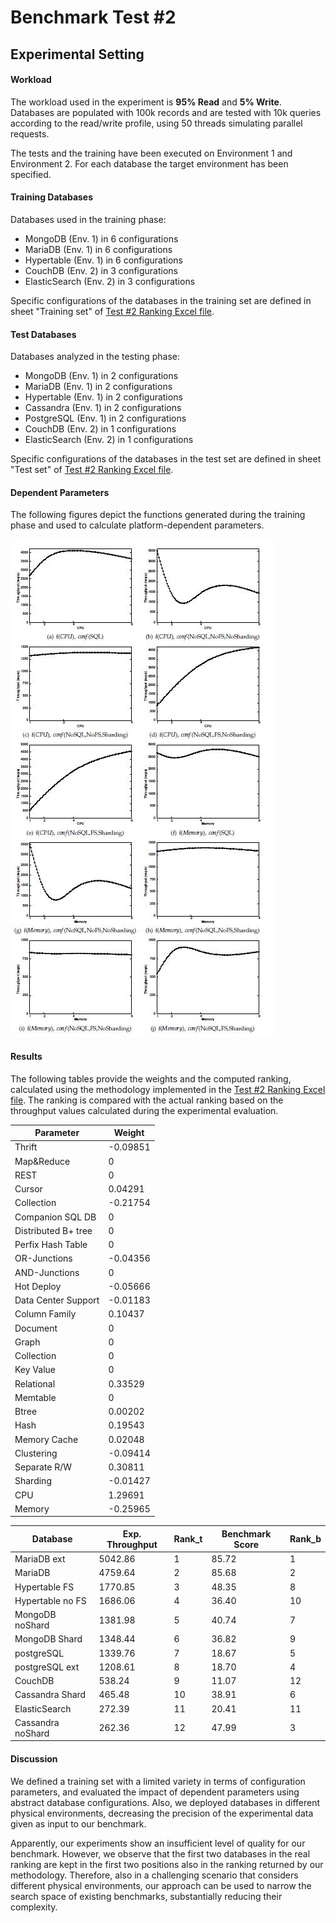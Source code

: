 # Benchmark Test #2

## Experimental Setting

#### Workload
The workload used in the experiment is **95% Read** and **5% Write**. Databases are populated with 100k records and are tested with 10k queries according to the read/write profile, using 50 threads simulating parallel requests.

The tests and the training have been executed on Environment 1 and Environment 2. For each database the target environment has been specified.

#### Training Databases
Databases used in the training phase:
* MongoDB (Env. 1) in 6 configurations
* MariaDB (Env. 1) in 6 configurations
* Hypertable (Env. 1) in 6 configurations
* CouchDB (Env. 2) in 3 configurations
* ElasticSearch (Env. 2) in 3 configurations

Specific configurations of the databases in the training set are defined in sheet "Training set" of [Test #2 Ranking Excel file](https://github.com/SESARLab/Platform-Independent-Score-Based-Benchmark/raw/master/Test2/ranking_Test2.xls).

#### Test Databases
Databases analyzed in the testing phase:
* MongoDB (Env. 1) in 2 configurations
* MariaDB (Env. 1) in 2 configurations
* Hypertable (Env. 1) in 2 configurations
* Cassandra (Env. 1) in 2 configurations
* PostgreSQL (Env. 1) in 2 configurations
* CouchDB (Env. 2) in 1 configurations
* ElasticSearch (Env. 2) in 1 configurations

Specific configurations of the databases in the test set are defined in sheet "Test set" of [Test #2 Ranking Excel file](https://github.com/SESARLab/Platform-Independent-Score-Based-Benchmark/raw/master/Test2/ranking_Test2.xls).

#### Dependent Parameters
The following figures depict the functions generated during the training phase and used to calculate  platform-dependent parameters.

![Platform-dependent Parameters](https://github.com/SESARLab/Platform-Independent-Score-Based-Benchmark/raw/master/Test1/parameters.jpg) 

#### Results
The following tables provide the weights and the computed ranking, calculated using the methodology implemented in the [Test #2 Ranking Excel file](https://github.com/SESARLab/Platform-Independent-Score-Based-Benchmark/raw/master/Test2/ranking_Test2.xls). The ranking is compared with the actual ranking based on the throughput values calculated during the experimental evaluation.

Parameter|Weight
--------|-------
Thrift|-0.09851
Map&Reduce|0
REST|0
Cursor|0.04291
Collection|-0.21754
Companion SQL DB|0
Distributed B+ tree|0
Perfix Hash Table|0
OR-Junctions|-0.04356
AND-Junctions|0
Hot Deploy|-0.05666
Data Center Support|-0.01183
Column Family|0.10437
Document|0
Graph|0
Collection|0
Key Value|0
Relational|0.33529
Memtable|0
Btree|0.00202
Hash|0.19543
Memory Cache|0.02048
Clustering|-0.09414
Separate R/W|0.30811
Sharding|-0.01427
CPU|1.29691
Memory|-0.25965

Database|Exp. Throughput|Rank_t|Benchmark Score|Rank_b
--------|----------|------------|-----|------
MariaDB ext|5042.86   |1           |85.72 |1
MariaDB  |4759.64   |2             |85.68 |2
Hypertable FS | 1770.85  |3        |48.35 |8
Hypertable no FS |1686.06   |4     |36.40 |10
MongoDB noShard | 1381.98  |5      |40.74 |7
MongoDB Shard |1348.44   |6        |36.82 |9
postgreSQL |1339.76   |7           |18.67 |5
postgreSQL ext |1208.61   |8       |18.70 |4
CouchDB|538.24 |9                  |11.07 |12
Cassandra Shard |465.48   |10      |38.91 |6
ElasticSearch|272.39|11            |20.41 |11
Cassandra noShard |262.36   |12    |47.99 |3

#### Discussion
We defined a training set with a limited variety in terms of configuration parameters, and evaluated the impact of dependent parameters using abstract database configurations. Also, we deployed databases in different physical environments, decreasing the precision of the experimental data given as input to our benchmark.

Apparently, our experiments show an insufficient level of quality for our benchmark. However, we observe that the first two databases in the real ranking are kept in the first two positions also in the ranking returned by our methodology. Therefore, also in a challenging scenario that considers different physical environments, our approach can be used to narrow the search space of existing benchmarks, substantially reducing their complexity.

